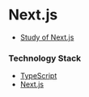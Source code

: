 # Next.js

+ [Study of Next.js](https://violet-lilac.notion.site/Next-js-5c6153ac96bc492caa9fae71cd15833a)


### Technology Stack
+ [TypeScript](https://www.typescriptlang.org/)
+ [Next.js](https://nextjs.org/)
